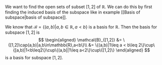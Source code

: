 We want to find the open sets of subset $[1,2]$ of $\mathbb{R}$. We can do this by first finding the induced basis of the subspace like in example [[Basis of subspace|basis of subspace]]. 

We know that $\mathcal{B} = \{(a,b)|a,b\in\mathbb{R},a<b\}$ is a basis for $\mathbb{R}$. Then the basis for subspace $[1,2]$ is 
$$
\begin{aligned}
\mathcal{B}_{[1,2]} &= \{[1,2]\cap(a,b)|a,b\in\mathbb{R},a<b\}\\
&= \{(a,b)|1\leq a < b\leq 2\}\cup\{[a,b)|1<b\leq2\}\cup\{(a,b]|1\leq a<2\}\cup\{[1,2]\}
\end{aligned}
$$
is a basis for subspace $[1,2]$.

